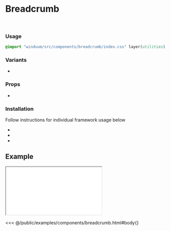 # Breadcrumb
<br>
<ViewSourceGh href="https://github.com/winduum/winduum/blob/main/src/components/breadcrumb" />

### Usage

```css
@import "winduum/src/components/breadcrumb/index.css" layer(utilities);
```

### Variants
* <LinkGh name="default" path="components/breadcrumb" />

### Props
* <LinkGh name="default" path="components/breadcrumb/props" />

### Installation
Follow instructions for individual framework usage below

* <LinkGh name="winduum" url="https://github.com/winduum/winduum/blob/main/src/components/breadcrumb" />
* <LinkGh name="winduum-vue" url="https://github.com/winduum/winduum-vue/blob/main/src/components/breadcrumb" />
* <LinkGh name="winduum-react" url="https://github.com/winduum/winduum-react/blob/main/src/components/breadcrumb" />

## Example

<iframe onload="this.style.visibility = 'visible';" src="/examples/components/breadcrumb.html"></iframe>

<<< @/public/examples/components/breadcrumb.html#body{}
